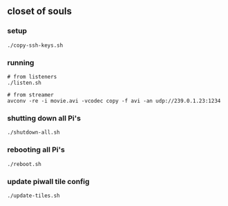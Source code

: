 ## closet of souls

### setup

`./copy-ssh-keys.sh`

### running

```
# from listeners
./listen.sh

# from streamer
avconv -re -i movie.avi -vcodec copy -f avi -an udp://239.0.1.23:1234
```

### shutting down all Pi's

```
./shutdown-all.sh
```

### rebooting all Pi's

```
./reboot.sh
```

### update piwall tile config

```
./update-tiles.sh
```
